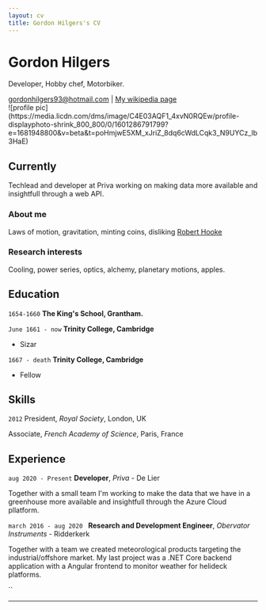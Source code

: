 ```yaml
---
layout: cv
title: Gordon Hilgers's CV
---
```

# Gordon Hilgers
Developer, Hobby chef, Motorbiker.

<div id="webaddress">
<a href="isaac@applesdofall.org">gordonhilgers93@hotmail.com</a>
| <a href="http://en.wikipedia.org/wiki/Isaac_Newton">My wikipedia page</a>
</div>
![profile pic](https://media.licdn.com/dms/image/C4E03AQF1_4xvN0RQEw/profile-displayphoto-shrink_800_800/0/1601286791799?e=1681948800&v=beta&t=poHmjwE5XM_xJriZ_8dq6cWdLCqk3_N9UYCz_lb3HaE)


## Currently

Techlead and developer at Priva working on making data more available and insightfull through a web API. 

### About me

Laws of motion, gravitation, minting coins, disliking [Robert Hooke](http://en.wikipedia.org/wiki/Robert_Hooke)


### Research interests

Cooling, power series, optics, alchemy, planetary motions, apples.


## Education

`1654-1660`
__The King's School, Grantham.__

`June 1661 - now`
__Trinity College, Cambridge__

- Sizar

`1667 - death`
__Trinity College, Cambridge__

- Fellow



## Skills

`2012`
President, *Royal Society*, London, UK

Associate, *French Academy of Science*, Paris, France


## Experience



`aug 2020 - Present`
__Developer__, *Priva* - De Lier

Together with a small team I'm working to make the data that we have in a greenhouse more available and insightfull through the Azure Cloud pllatform.

`march 2016 - aug 2020 `
__Research and Development Engineer__, *Obervator Instruments* - Ridderkerk

Together with a team we created meteorological products targeting the industrial/offshore market. My last project was a .NET Core backend application with a Angular frontend to monitor weather for helideck platforms.

``
____

<!-- ### Footer

Last updated: May 2013 -->


